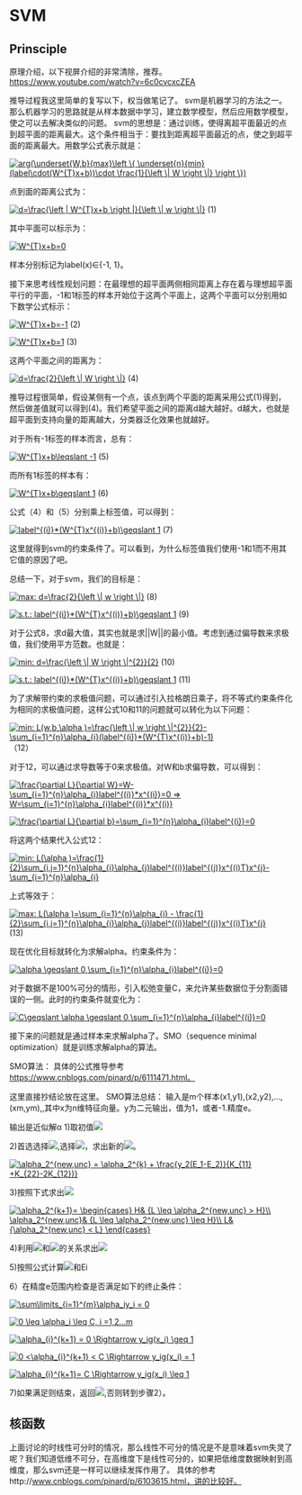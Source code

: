 # SVM
## Prinsciple
原理介绍，以下视屏介绍的非常清除，推荐。
https://www.youtube.com/watch?v=6c0cvcxcZEA

推导过程我这里简单的复写以下，权当做笔记了。
svm是机器学习的方法之一。那么机器学习的思路就是从样本数据中学习，建立数学模型，然后应用数学模型，使之可以去解决类似的问题。
svm的思想是：通过训练，使得离超平面最近的点到超平面的距离最大。这个条件相当于：要找到距离超平面最近的点，使之到超平面的距离最大。用数学公式表示就是：

<a href="https://www.codecogs.com/eqnedit.php?latex=arg(\underset{W,b}{max}\left&space;\{&space;\underset{n}{min}(label\cdot(W^{T}x&plus;b))\cdot&space;\frac{1}{\left&space;\|&space;W&space;\right&space;\|}&space;\right&space;\})" target="_blank"><img src="https://latex.codecogs.com/gif.latex?arg(\underset{W,b}{max}\left&space;\{&space;\underset{n}{min}(label\cdot(W^{T}x&plus;b))\cdot&space;\frac{1}{\left&space;\|&space;W&space;\right&space;\|}&space;\right&space;\})" title="arg(\underset{W,b}{max}\left \{ \underset{n}{min}(label\cdot(W^{T}x+b))\cdot \frac{1}{\left \| W \right \|} \right \})" /></a>

点到面的距离公式为：

<a href="https://www.codecogs.com/eqnedit.php?latex=d=\frac{\left&space;|&space;W^{T}x&plus;b&space;\right&space;|}{\left&space;\|&space;w&space;\right&space;\|}" target="_blank"><img src="https://latex.codecogs.com/gif.latex?d=\frac{\left&space;|&space;W^{T}x&plus;b&space;\right&space;|}{\left&space;\|&space;w&space;\right&space;\|}" title="d=\frac{\left | W^{T}x+b \right |}{\left \| w \right \|}" /></a>   (1)

其中平面可以标示为：

<a href="https://www.codecogs.com/eqnedit.php?latex=W^{T}x&plus;b=0" target="_blank"><img src="https://latex.codecogs.com/gif.latex?W^{T}x&plus;b=0" title="W^{T}x+b=0" /></a>

样本分别标记为label(x)∈{-1, 1}。

接下来思考线性规划问题：在最理想的超平面两侧相同距离上存在着与理想超平面平行的平面，-1和1标签的样本开始位于这两个平面上，这两个平面可以分别用如下数学公式标示：

<a href="https://www.codecogs.com/eqnedit.php?latex=W^{T}x&plus;b=-1" target="_blank"><img src="https://latex.codecogs.com/gif.latex?W^{T}x&plus;b=-1" title="W^{T}x+b=-1" /></a>         (2)

<a href="https://www.codecogs.com/eqnedit.php?latex=W^{T}x&plus;b=1" target="_blank"><img src="https://latex.codecogs.com/gif.latex?W^{T}x&plus;b=1" title="W^{T}x+b=1" /></a>           (3)


这两个平面之间的距离为：

<a href="https://www.codecogs.com/eqnedit.php?latex=d=\frac{2}{\left&space;\|&space;W&space;\right&space;\|}" target="_blank"><img src="https://latex.codecogs.com/gif.latex?d=\frac{2}{\left&space;\|&space;W&space;\right&space;\|}" title="d=\frac{2}{\left \| W \right \|}" /></a>  (4)

推导过程很简单，假设某侧有一个点，该点到两个平面的距离采用公式(1)得到，然后做差值就可以得到(4)。我们希望平面之间的距离d越大越好。d越大，也就是超平面到支持向量的距离越大，分类器泛化效果也就越好。

对于所有-1标签的样本而言，总有：

<a href="https://www.codecogs.com/eqnedit.php?latex=W^{T}x&plus;b\leqslant&space;-1" target="_blank"><img src="https://latex.codecogs.com/gif.latex?W^{T}x&plus;b\leqslant&space;-1" title="W^{T}x+b\leqslant -1" /></a>    (5)

而所有1标签的样本有：

<a href="https://www.codecogs.com/eqnedit.php?latex=W^{T}x&plus;b\geqslant&space;1" target="_blank"><img src="https://latex.codecogs.com/gif.latex?W^{T}x&plus;b\geqslant&space;1" title="W^{T}x+b\geqslant 1" /></a>        (6)

公式（4）和（5）分别乘上标签值，可以得到：

<a href="https://www.codecogs.com/eqnedit.php?latex=label^{(i)}*(W^{T}x^{(i)}&plus;b)\geqslant&space;1" target="_blank"><img src="https://latex.codecogs.com/gif.latex?label^{(i)}*(W^{T}x^{(i)}&plus;b)\geqslant&space;1" title="label^{(i)}*(W^{T}x^{(i)}+b)\geqslant 1" /></a> (7)

这里就得到svm的约束条件了。可以看到，为什么标签值我们使用-1和1而不用其它值的原因了吧。

总结一下，对于svm，我们的目标是：

<a href="https://www.codecogs.com/eqnedit.php?latex=max:&space;d=\frac{2}{\left&space;\|&space;w&space;\right&space;\|}" target="_blank"><img src="https://latex.codecogs.com/gif.latex?max:&space;d=\frac{2}{\left&space;\|&space;w&space;\right&space;\|}" title="max: d=\frac{2}{\left \| w \right \|}" /></a>     (8)

<a href="https://www.codecogs.com/eqnedit.php?latex=s.t.:&space;label^{(i)}*(W^{T}x^{(i)}&plus;b)\geqslant&space;1" target="_blank"><img src="https://latex.codecogs.com/gif.latex?s.t.:&space;label^{(i)}*(W^{T}x^{(i)}&plus;b)\geqslant&space;1" title="s.t.: label^{(i)}*(W^{T}x^{(i)}+b)\geqslant 1" /></a>      (9)

对于公式8，求d最大值，其实也就是求||W||的最小值。考虑到通过偏导数来求极值，我们使用平方范数。也就是：

<a href="https://www.codecogs.com/eqnedit.php?latex=min:&space;d=\frac{\left&space;\|&space;W&space;\right&space;\|^{2}}{2}" target="_blank"><img src="https://latex.codecogs.com/gif.latex?min:&space;d=\frac{\left&space;\|&space;W&space;\right&space;\|^{2}}{2}" title="min: d=\frac{\left \| W \right \|^{2}}{2}" /></a>     (10)

<a href="https://www.codecogs.com/eqnedit.php?latex=s.t.:&space;label^{(i)}*(W^{T}x^{(i)}&plus;b)\geqslant&space;1" target="_blank"><img src="https://latex.codecogs.com/gif.latex?s.t.:&space;label^{(i)}*(W^{T}x^{(i)}&plus;b)\geqslant&space;1" title="s.t.: label^{(i)}*(W^{T}x^{(i)}+b)\geqslant 1" /></a>      (11)

为了求解带约束的求极值问题，可以通过引入拉格朗日乘子，将不等式约束条件化为相同的求极值问题，这样公式10和11的问题就可以转化为以下问题：

<a href="https://www.codecogs.com/eqnedit.php?latex=min:&space;L(w,b,\alpha&space;)=\frac{\left&space;\|&space;w&space;\right&space;\|^{2}}{2}-\sum_{i=1}^{n}\alpha_{i}(label^{(i)}*(W^{T}x^{(i)}&plus;b)-1)" target="_blank"><img src="https://latex.codecogs.com/gif.latex?min:&space;L(w,b,\alpha&space;)=\frac{\left&space;\|&space;w&space;\right&space;\|^{2}}{2}-\sum_{i=1}^{n}\alpha_{i}(label^{(i)}*(W^{T}x^{(i)}&plus;b)-1)" title="min: L(w,b,\alpha )=\frac{\left \| w \right \|^{2}}{2}-\sum_{i=1}^{n}\alpha_{i}(label^{(i)}*(W^{T}x^{(i)}+b)-1)" /></a>    （12）

对于12，可以通过求导数等于0来求极值。对W和b求偏导数，可以得到：

<a href="https://www.codecogs.com/eqnedit.php?latex=\frac{\partial&space;L}{\partial&space;W}=W-\sum_{i=1}^{n}\alpha_{i}label^{(i)}*x^{(i)}=0&space;=>&space;W=\sum_{i=1}^{n}\alpha_{i}label^{(i)}*x^{(i)}" target="_blank"><img src="https://latex.codecogs.com/gif.latex?\frac{\partial&space;L}{\partial&space;W}=W-\sum_{i=1}^{n}\alpha_{i}label^{(i)}*x^{(i)}=0&space;=>&space;W=\sum_{i=1}^{n}\alpha_{i}label^{(i)}*x^{(i)}" title="\frac{\partial L}{\partial W}=W-\sum_{i=1}^{n}\alpha_{i}label^{(i)}*x^{(i)}=0 => W=\sum_{i=1}^{n}\alpha_{i}label^{(i)}*x^{(i)}" /></a>

<a href="https://www.codecogs.com/eqnedit.php?latex=\frac{\partial&space;L}{\partial&space;b}=\sum_{i=1}^{n}\alpha_{i}label^{(i)}=0" target="_blank"><img src="https://latex.codecogs.com/gif.latex?\frac{\partial&space;L}{\partial&space;b}=\sum_{i=1}^{n}\alpha_{i}label^{(i)}=0" title="\frac{\partial L}{\partial b}=\sum_{i=1}^{n}\alpha_{i}label^{(i)}=0" /></a>

将这两个结果代入公式12：

<a href="https://www.codecogs.com/eqnedit.php?latex=min:&space;L(\alpha&space;)=\frac{1}{2}\sum_{i,j=1}^{n}\alpha_{i}\alpha_{j}label^{(i)}label^{(j)}x^{(i)T}x^{j}-\sum_{i=1}^{n}\alpha_{i}" target="_blank"><img src="https://latex.codecogs.com/gif.latex?min:&space;L(\alpha&space;)=\frac{1}{2}\sum_{i,j=1}^{n}\alpha_{i}\alpha_{j}label^{(i)}label^{(j)}x^{(i)T}x^{j}-\sum_{i=1}^{n}\alpha_{i}" title="min: L(\alpha )=\frac{1}{2}\sum_{i,j=1}^{n}\alpha_{i}\alpha_{j}label^{(i)}label^{(j)}x^{(i)T}x^{j}-\sum_{i=1}^{n}\alpha_{i}" /></a>

上式等效于：

<a href="https://www.codecogs.com/eqnedit.php?latex=max:&space;L(\alpha&space;)=\sum_{i=1}^{n}\alpha_{i}&space;-&space;\frac{1}{2}\sum_{i,j=1}^{n}\alpha_{i}\alpha_{j}label^{(i)}label^{(j)}x^{(i)T}x^{j}" target="_blank"><img src="https://latex.codecogs.com/gif.latex?max:&space;L(\alpha&space;)=\sum_{i=1}^{n}\alpha_{i}&space;-&space;\frac{1}{2}\sum_{i,j=1}^{n}\alpha_{i}\alpha_{j}label^{(i)}label^{(j)}x^{(i)T}x^{j}" title="max: L(\alpha )=\sum_{i=1}^{n}\alpha_{i} - \frac{1}{2}\sum_{i,j=1}^{n}\alpha_{i}\alpha_{j}label^{(i)}label^{(j)}x^{(i)T}x^{j}" /></a>  (13)

现在优化目标就转化为求解alpha。约束条件为：

<a href="https://www.codecogs.com/eqnedit.php?latex=\alpha&space;\geqslant&space;0,\sum_{i=1}^{n}\alpha_{i}label^{(i)}=0" target="_blank"><img src="https://latex.codecogs.com/gif.latex?\alpha&space;\geqslant&space;0,\sum_{i=1}^{n}\alpha_{i}label^{(i)}=0" title="\alpha \geqslant 0,\sum_{i=1}^{n}\alpha_{i}label^{(i)}=0" /></a>

对于数据不是100%可分的情形，引入松弛变量C，来允许某些数据位于分割面错误的一侧。此时的约束条件就变化为：
 
<a href="https://www.codecogs.com/eqnedit.php?latex=C\geqslant&space;\alpha&space;\geqslant&space;0,\sum_{i=1}^{n}\alpha_{i}label^{(i)}=0" target="_blank"><img src="https://latex.codecogs.com/gif.latex?C\geqslant&space;\alpha&space;\geqslant&space;0,\sum_{i=1}^{n}\alpha_{i}label^{(i)}=0" title="C\geqslant \alpha \geqslant 0,\sum_{i=1}^{n}\alpha_{i}label^{(i)}=0" /></a>

接下来的问题就是通过样本来求解alpha了。SMO（sequence minimal optimization）就是训练求解alpha的算法。

SMO算法：
具体的公式推导参考
https://www.cnblogs.com/pinard/p/6111471.html。

这里直接抄结论放在这里。
SMO算法总结：
输入是m个样本(x1,y1),(x2,y2),...,(xm,ym),,其中x为n维特征向量。y为二元输出，值为1，或者-1.精度e。

输出是近似解α
1)取初值<a><img src="https://latex.codecogs.com/gif.latex?\alpha^{0}&space;=&space;0,&space;k&space;=0"/></a>

2)首选选择<a><img src="https://latex.codecogs.com/gif.latex?\alpha_1^{k}"/></a>,选择<a><img src="https://latex.codecogs.com/gif.latex?\alpha_2^{k}"/></a>，求出新的<a><img src="https://latex.codecogs.com/gif.latex?\alpha_2^{new,unc}"/></a>。

<a href="https://www.codecogs.com/eqnedit.php?latex=\alpha_2^{new,unc}&space;=&space;\alpha_2^{k}&space;&plus;&space;\frac{y_2(E_1-E_2)}{K_{11}&space;&plus;K_{22}-2K_{12})}" target="_blank"><img src="https://latex.codecogs.com/gif.latex?\alpha_2^{new,unc}&space;=&space;\alpha_2^{k}&space;&plus;&space;\frac{y_2(E_1-E_2)}{K_{11}&space;&plus;K_{22}-2K_{12})}" title="\alpha_2^{new,unc} = \alpha_2^{k} + \frac{y_2(E_1-E_2)}{K_{11} +K_{22}-2K_{12})}" /></a>

3)按照下式求出<a><img src="https://latex.codecogs.com/gif.latex?\alpha_2^{k+1}"/></a>

<a href="https://www.codecogs.com/eqnedit.php?latex=\alpha_2^{k&plus;1}=&space;\begin{cases}&space;H&&space;{L&space;\leq&space;\alpha_2^{new,unc}&space;>&space;H}\\&space;\alpha_2^{new,unc}&&space;{L&space;\leq&space;\alpha_2^{new,unc}&space;\leq&space;H}\\&space;L&&space;{\alpha_2^{new,unc}&space;<&space;L}&space;\end{cases}" target="_blank"><img src="https://latex.codecogs.com/gif.latex?\alpha_2^{k&plus;1}=&space;\begin{cases}&space;H&&space;{L&space;\leq&space;\alpha_2^{new,unc}&space;>&space;H}\\&space;\alpha_2^{new,unc}&&space;{L&space;\leq&space;\alpha_2^{new,unc}&space;\leq&space;H}\\&space;L&&space;{\alpha_2^{new,unc}&space;<&space;L}&space;\end{cases}" title="\alpha_2^{k+1}= \begin{cases} H& {L \leq \alpha_2^{new,unc} > H}\\ \alpha_2^{new,unc}& {L \leq \alpha_2^{new,unc} \leq H}\\ L& {\alpha_2^{new,unc} < L} \end{cases}" /></a>

4)利用<a><img src="https://latex.codecogs.com/gif.latex?\alpha_2^{k+1}"/></a>和<a><img src="https://latex.codecogs.com/gif.latex?\alpha_1^{k+1}"/></a>的关系求出<a><img src="https://latex.codecogs.com/gif.latex?\alpha_1^{k+1}"/></a>

5)按照公式计算<a><img src="https://latex.codecogs.com/gif.latex?\b^{k+1}"/></a>和Ei


6）在精度e范围内检查是否满足如下的终止条件：

<a href="https://www.codecogs.com/eqnedit.php?latex=\sum\limits_{i=1}^{m}\alpha_iy_i&space;=&space;0" target="_blank"><img src="https://latex.codecogs.com/gif.latex?\sum\limits_{i=1}^{m}\alpha_iy_i&space;=&space;0" title="\sum\limits_{i=1}^{m}\alpha_iy_i = 0" /></a>

<a href="https://www.codecogs.com/eqnedit.php?latex=0&space;\leq&space;\alpha_i&space;\leq&space;C,&space;i&space;=1,2...m" target="_blank"><img src="https://latex.codecogs.com/gif.latex?0&space;\leq&space;\alpha_i&space;\leq&space;C,&space;i&space;=1,2...m" title="0 \leq \alpha_i \leq C, i =1,2...m" /></a>

<a href="https://www.codecogs.com/eqnedit.php?latex=\alpha_{i}^{k&plus;1}&space;=&space;0&space;\Rightarrow&space;y_ig(x_i)&space;\geq&space;1" target="_blank"><img src="https://latex.codecogs.com/gif.latex?\alpha_{i}^{k&plus;1}&space;=&space;0&space;\Rightarrow&space;y_ig(x_i)&space;\geq&space;1" title="\alpha_{i}^{k+1} = 0 \Rightarrow y_ig(x_i) \geq 1" /></a>

<a href="https://www.codecogs.com/eqnedit.php?latex=0&space;<\alpha_{i}^{k&plus;1}&space;<&space;C&space;\Rightarrow&space;y_ig(x_i)&space;=&space;1" target="_blank"><img src="https://latex.codecogs.com/gif.latex?0&space;<\alpha_{i}^{k&plus;1}&space;<&space;C&space;\Rightarrow&space;y_ig(x_i)&space;=&space;1" title="0 <\alpha_{i}^{k+1} < C \Rightarrow y_ig(x_i) = 1" /></a>

<a href="https://www.codecogs.com/eqnedit.php?latex=\alpha_{i}^{k&plus;1}=&space;C&space;\Rightarrow&space;y_ig(x_i)&space;\leq&space;1" target="_blank"><img src="https://latex.codecogs.com/gif.latex?\alpha_{i}^{k&plus;1}=&space;C&space;\Rightarrow&space;y_ig(x_i)&space;\leq&space;1" title="\alpha_{i}^{k+1}= C \Rightarrow y_ig(x_i) \leq 1" /></a>

7)如果满足则结束，返回<a><img src="https://latex.codecogs.com/gif.latex?\alpha^{k+1}"/></a>,否则转到步骤2）。

## 核函数
上面讨论的时线性可分时的情况，那么线性不可分的情况是不是意味着svm失灵了呢？我们知道低维不可分，在高维度下是线性可分的，如果把低维度数据映射到高维度，那么svm还是一样可以继续发挥作用了。
具体的参考http://www.cnblogs.com/pinard/p/6103615.html，讲的比较好。